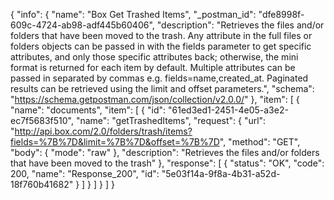 {
  "info": {
    "name": "Box Get Trashed Items",
    "_postman_id": "dfe8998f-609c-4724-ab98-adf445b60406",
    "description": "Retrieves the files and/or folders that have been moved to the trash. Any attribute in the full files or folders objects can be passed in with the fields parameter to get specific attributes, and only those specific attributes back; otherwise, the mini format is returned for each item by default. Multiple attributes can be passed in separated by commas e.g. fields=name,created_at. Paginated results can be retrieved using the limit and offset parameters.",
    "schema": "https://schema.getpostman.com/json/collection/v2.0.0/"
  },
  "item": [
    {
      "name": "documents",
      "item": [
        {
          "id": "61ed3ed1-2451-4e05-a3e2-ec7f5683f510",
          "name": "getTrashedItems",
          "request": {
            "url": "http://api.box.com/2.0/folders/trash/items?fields=%7B%7D&limit=%7B%7D&offset=%7B%7D",
            "method": "GET",
            "body": {
              "mode": "raw"
            },
            "description": "Retrieves the files and/or folders that have been moved to the trash"
          },
          "response": [
            {
              "status": "OK",
              "code": 200,
              "name": "Response_200",
              "id": "5e03f14a-9f8a-4b31-a52d-18f760b41682"
            }
          ]
        }
      ]
    }
  ]
}